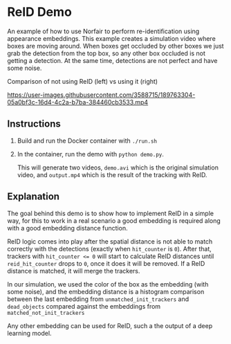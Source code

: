 # ReID Demo

An example of how to use Norfair to perform re-identification using appearance embeddings. This example creates a simulation video where boxes are moving around. When boxes get occluded by other boxes we just grab the detection from the top box, so any other box occluded is not getting a detection. At the same time, detections are not perfect and have some noise.

Comparison of not using ReID (left) vs using it (right)

https://user-images.githubusercontent.com/3588715/189763304-05a0bf3c-16d4-4c2a-b7ba-384460cb3533.mp4

## Instructions

1. Build and run the Docker container with `./run.sh`
2. In the container, run the demo with `python demo.py`.

   This will generate two videos, `demo.avi` which is the original simulation video, and `output.mp4` which is the result of the tracking with ReID.

## Explanation

The goal behind this demo is to show how to implement ReID in a simple way, for this to work in a real scenario a good embedding is required along with a good embedding distance function.

ReID logic comes into play after the spatial distance is not able to match correctly with the detections (exactly when `hit_counter` is `0`). After that, trackers with `hit_counter <= 0` will start to calculate ReID distances until `reid_hit_counter` drops to `0`, once it does it will be removed. If a ReID distance is matched, it will merge the trackers.

In our simulation, we used the color of the box as the embedding (with some noise), and the embedding distance is a histogram comparison between the last embedding from `unmatched_init_trackers` and `dead_objects` compared against the embeddings from `matched_not_init_trackers`

Any other embedding can be used for ReID, such a the output of a deep learning model.
